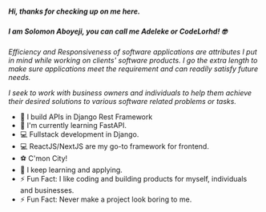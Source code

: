 ##### Hi, thanks for checking up on me here.  
##### I am Solomon Aboyeji, you can call me Adeleke or CodeLorhd! 🤓

_Efficiency and Responsiveness of software applications are attributes I put in mind while working on clients' software products. I go the extra length to make sure applications meet the requirement and can readily satisfy future needs._

_I seek to work with business owners and individuals to help them achieve their desired solutions to various software related problems or tasks._

- 🔭 I build APIs in Django Rest Framework
- 🌱 I'm currently learning FastAPI.
- 💻 Fullstack development in Django.
- 💻 ReactJS/NextJS are my go-to framework for frontend.
- ⚽ C'mon City!
- 🌱 I keep learning and applying.
- ⚡ Fun Fact: I like coding and building products for myself, individuals and businesses.
- ⚡ Fun Fact: Never make a project look boring to me.

<!--
**codelorhd/codelorhd** is a ✨ _special_ ✨ repository because its `README.md` (this file) appears on your GitHub profile.

Here are some ideas to get you started:

- 🔭 I’m currently working on ...
- 🌱 I’m currently learning ...
- 👯 I’m looking to collaborate on ...
- 🤔 I’m looking for help with ...
- 💬 Ask me about ...
- 📫 How to reach me: ...
- 😄 Pronouns: ...
- ⚡ Fun fact: ...
-->
